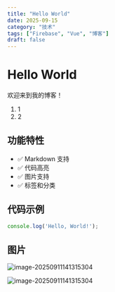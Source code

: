 ```yaml
---
title: "Hello World"
date: 2025-09-15
category: "技术"
tags: ["Firebase", "Vue", "博客"]
draft: false
---
```


# Hello World

欢迎来到我的博客！

1. 1
2. 2

## 功能特性

* ✅ Markdown 支持
* ✅ 代码高亮
* ✅ 图片支持
* ✅ 标签和分类

## 代码示例

```javascript
console.log('Hello, World!');
```

## 图片

![image-20250911141315304](/api/getImage?path=image-20250911141315304.png)

![image-20250911141315304](/api/getImage?path=image-20250911141315304.png)